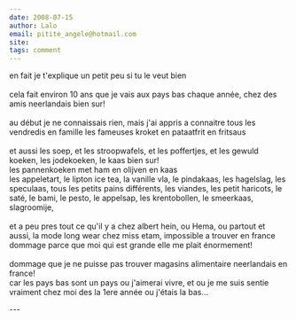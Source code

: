 ```yaml
---
date: 2008-07-15
author: Lalo
email: pitite_angele@hotmail.com
site: 
tags: comment
---
```


<p>
en fait je t'explique un petit peu si tu le veut bien
 <br/><br/>
cela fait environ 10 ans que je vais aux pays bas chaque année,
chez des amis neerlandais bien sur!
  <br/><br/>
au début je ne connaissais rien, mais j'ai appris a connaitre
tous les vendredis en famille les fameuses kroket en pataatfrit en fritsaus
  <br/><br/>
et aussi les soep, et les stroopwafels, et les poffertjes, et les gewuld koeken,
les jodekoeken, le kaas bien sur!<br/>
les pannenkoeken met ham en olijven en kaas<br/>
les appeletart, le lipton ice tea, la vanille vla, le pindakaas, les hagelslag, les speculaas, tous les petits pains différents, les viandes, les petit haricots, le saté, le bami, le pesto, le appelsap, les krentobollen, le smeerkaas, slagroomije,
  <br/><br/>
et a peu pres tout ce qu'il y a chez albert hein, ou Hema, ou partout
et aussi, la mode long wear chez miss etam, impossible a trouver en france
dommage parce que moi qui est grande elle me plait énormement!
  <br/><br/>
dommage que je ne puisse pas trouver magasins alimentaire
neerlandais en france!<br/>
car les pays bas sont un pays ou j'aimerai vivre, et ou je me suis sentie
vraiment chez moi des la 1ere année ou j'étais la bas...
</p>
---